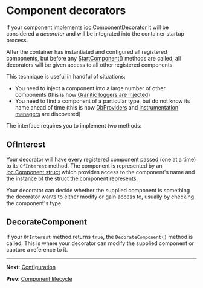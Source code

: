 # Component decorators

If your component implements [ioc.ComponentDecorator](https://godoc.org/github.com/graniticio/granitic/ioc#ComponentDecorator)
it will be considered a _decorator_ and will be integrated into the container startup process.

After the container has instantiated and configured all registered components, but before any [StartComponent()](ioc-lifecycle.md)
methods are called, all decorators will be given access to all other registered components.

This technique is useful in handful of situations:

  * You need to inject a component into a large number of other components (this is how [Granitic loggers are injected](log-principles.md))
  * You need to find a component of a particular type, but do not know its name ahead of time (this is how [DbProviders](db-provider.md) 
  and [instrumentation managers](ws-instrumentation.md) are discovered)

The interface requires you to implement two methods:

## OfInterest

Your decorator will have every registered component passed (one at a time) to its `OfInterest` method. The component
is represented by an [ioc.Component struct](https://godoc.org/github.com/graniticio/granitic/ioc#Component) which
provides access to the component's name and the instance of the struct the component represents.

Your decorator can decide whether the supplied component is something the decorator wants to either modify or gain
access to, usually by checking the component's type.


## DecorateComponent

If your `OfInterest` method returns `true`, the `DecorateComponent()` method is called. This is where your decorator can
modify the supplied component or capture a reference to it.

---
**Next**: [Configuration](cfg-index.md)

**Prev**: [Component lifecycle](ioc-lifecycle.md)